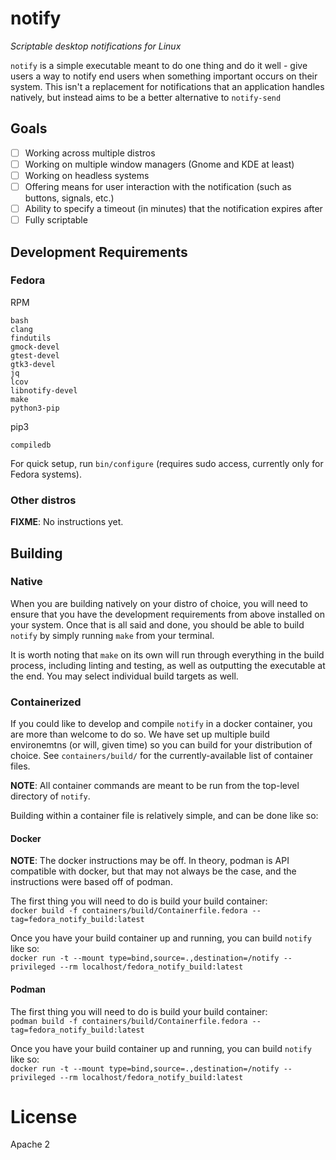 # notify

_Scriptable desktop notifications for Linux_

`notify` is a simple executable meant to do one thing and do it well - give 
users a way to notify end users when something important occurs on their 
system. This isn't a replacement for notifications that an application 
handles natively, but instead aims to be a better alternative to `notify-send`

## Goals

* [ ] Working across multiple distros 
* [ ] Working on multiple window managers (Gnome and KDE at least) 
* [ ] Working on headless systems  
* [ ] Offering means for user interaction with the notification (such as 
  buttons, signals, etc.)  
* [ ] Ability to specify a timeout (in minutes) that the notification expires 
  after
* [ ] Fully scriptable

## Development Requirements

### Fedora

RPM

```
bash
clang
findutils
gmock-devel
gtest-devel
gtk3-devel
jq
lcov
libnotify-devel
make
python3-pip
```

pip3

```
compiledb
```

For quick setup, run `bin/configure` (requires sudo access, currently only for
Fedora systems).

### Other distros

**FIXME**: No instructions yet.

## Building

### Native

When you are building natively on your distro of choice, you will need to ensure
that you have the development requirements from above installed on your system.
Once that is all said and done, you should be able to build `notify` by simply
running `make` from your terminal.

It is worth noting that `make` on its own will run through everything in the
build process, including linting and testing, as well as outputting the
executable at the end. You may select individual build targets as well.

### Containerized

If you could like to develop and compile `notify` in a docker container, you are
more than welcome to do so. We have set up multiple build environemtns (or will,
given time) so you can build for your distribution of choice. See 
`containers/build/` for the currently-available list of container files.

**NOTE**: All container commands are meant to be run from the top-level 
directory of `notify`.

Building within a container file is relatively simple, and can be done like so:

#### Docker

**NOTE**: The docker instructions may be off. In theory, podman is API 
compatible with docker, but that may not always be the case, and the 
instructions were based off of podman.

The first thing you will need to do is build your build container:  
`docker build -f containers/build/Containerfile.fedora --tag=fedora_notify_build:latest`

Once you have your build container up and running, you can build `notify` like
so:  
`docker run -t --mount type=bind,source=.,destination=/notify --privileged --rm localhost/fedora_notify_build:latest`

#### Podman

The first thing you will need to do is build your build container:  
`podman build -f containers/build/Containerfile.fedora --tag=fedora_notify_build:latest`

Once you have your build container up and running, you can build `notify` like
so:  
`docker run -t --mount type=bind,source=.,destination=/notify --privileged --rm localhost/fedora_notify_build:latest`

# License

Apache 2